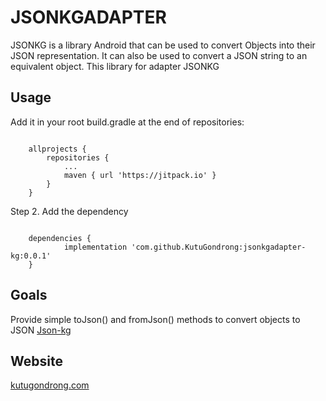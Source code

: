 # JSONKGADAPTER

JSONKG is a library Android that can be used to convert Objects into their JSON representation. It can also be used to convert a JSON string to an equivalent object. 
This library for adapter JSONKG
## Usage

Add it in your root build.gradle at the end of repositories:

```

	allprojects {
		repositories {
			...
			maven { url 'https://jitpack.io' }
		}
	}

```

Step 2. Add the dependency

```

	dependencies {
	        implementation 'com.github.KutuGondrong:jsonkgadapter-kg:0.0.1'
	}

```
## Goals

Provide simple toJson() and fromJson() methods to convert objects to JSON 
[Json-kg](https://github.com/KutuGondrong/json-kg)

## Website
[kutugondrong.com](https://kutugondrong.com/)
